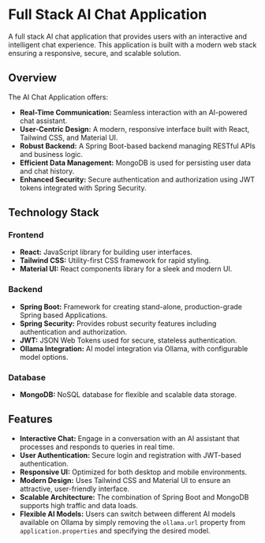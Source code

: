 # Full Stack AI Chat Application

A full stack AI chat application that provides users with an interactive and intelligent chat experience. This application is built with a modern web stack ensuring a responsive, secure, and scalable solution.

## Overview

The AI Chat Application offers:

- **Real-Time Communication:** Seamless interaction with an AI-powered chat assistant.
- **User-Centric Design:** A modern, responsive interface built with React, Tailwind CSS, and Material UI.
- **Robust Backend:** A Spring Boot-based backend managing RESTful APIs and business logic.
- **Efficient Data Management:** MongoDB is used for persisting user data and chat history.
- **Enhanced Security:** Secure authentication and authorization using JWT tokens integrated with Spring Security.

## Technology Stack

### Frontend

- **React:** JavaScript library for building user interfaces.
- **Tailwind CSS:** Utility-first CSS framework for rapid styling.
- **Material UI:** React components library for a sleek and modern UI.

### Backend

- **Spring Boot:** Framework for creating stand-alone, production-grade Spring based Applications.
- **Spring Security:** Provides robust security features including authentication and authorization.
- **JWT:** JSON Web Tokens used for secure, stateless authentication.
- **Ollama Integration:** AI model integration via Ollama, with configurable model options.

### Database

- **MongoDB:** NoSQL database for flexible and scalable data storage.

## Features

- **Interactive Chat:** Engage in a conversation with an AI assistant that processes and responds to queries in real time.
- **User Authentication:** Secure login and registration with JWT-based authentication.
- **Responsive UI:** Optimized for both desktop and mobile environments.
- **Modern Design:** Uses Tailwind CSS and Material UI to ensure an attractive, user-friendly interface.
- **Scalable Architecture:** The combination of Spring Boot and MongoDB supports high traffic and data loads.
- **Flexible AI Models:** Users can switch between different AI models available on Ollama by simply removing the `ollama.url` property from `application.properties` and specifying the desired model.
